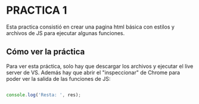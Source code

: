 # PRACTICA 1

Esta practica consistió en crear una pagina html básica con estilos y archivos de JS para ejecutar algunas funciones.

## Cómo ver la práctica

Para ver esta práctica, solo hay que descargar los archivos y ejecutar el live server de VS. Además hay que abrir el "inspeccionar" de Chrome para poder ver la salida de las funciones de JS:

```js

console.log('Resta: ', res);

```
